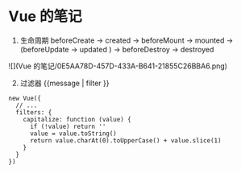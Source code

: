 # Vue 的笔记
1. 生命周期
beforeCreate -> created -> beforeMount -> mounted -> (beforeUpdate -> updated )  -> beforeDestroy -> destroyed

![](Vue 的笔记/0E5AA78D-457D-433A-B641-21855C26BBA6.png)

2. 过滤器
{{message | filter }}
```
new Vue({
  // ...
  filters: {
    capitalize: function (value) {
      if (!value) return ''
      value = value.toString()
      return value.charAt(0).toUpperCase() + value.slice(1)
    }
  }
})
```
